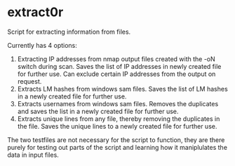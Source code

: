 # extract0r

Script for extracting information from files.

Currently has 4 options:

1) Extracting IP addresses from nmap output files created with the -oN switch during scan. Saves the list of IP addresses in newly created file for further use. Can exclude certain IP addresses from the output on request.
2)  Extracts LM hashes from windows sam files. Saves the list of LM hashes in a newly created file for further use.
3)  Extracts usernames from windows sam files. Removes the duplicates and saves the list in a newly created file for further use.
4)  Extracts unique lines from any file, thereby removing the duplicates in the file. Saves the unique lines to a newly created file for further use.


The two testfiles are not necessary for the script to function, they are there purely for testing out parts of the script and learning how it maniplulates the data in input files. 
